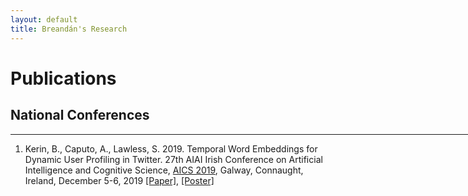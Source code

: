 ```yaml
---
layout: default
title: Breandán's Research
---
```


# Publications 

## National Conferences 
<hr width="900px">

1. Kerin, B., Caputo, A., Lawless, S. 2019. Temporal Word Embeddings for Dynamic User Profiling in Twitter. 
27th AIAI Irish Conference on Artificial Intelligence and Cognitive Science, <a href="http://aics2019.datascienceinstitute.ie/index.html" target="_blank">AICS 2019</a>, Galway, Connaught, Ireland, December 5-6, 2019
<a href="http://aics2019.datascienceinstitute.ie/papers/aics_43.pdf" target="_blank">[Paper]</a>, <a href="/files/AICS_poster_Breandan.pdf" target="_blank">[Poster]</a> 